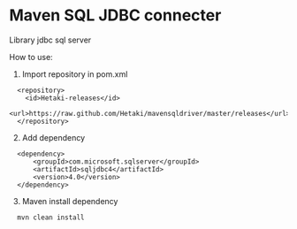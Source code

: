 # Maven SQL JDBC connecter
Library jdbc sql server

How to use:

1. Import repository in pom.xml

```
  <repository>
    <id>Hetaki-releases</id>
    <url>https://raw.github.com/Hetaki/mavensqldriver/master/releases</url>
  </repository>
```

2. Add dependency

```
  <dependency>
      <groupId>com.microsoft.sqlserver</groupId>
      <artifactId>sqljdbc4</artifactId>
      <version>4.0</version>
  </dependency>
```

3. Maven install dependency

```
  mvn clean install
```
